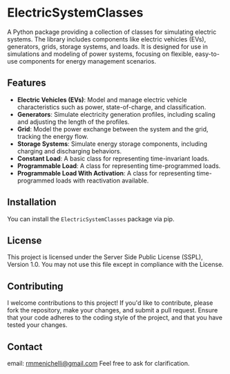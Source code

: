 # ElectricSystemClasses

A Python package providing a collection of classes for simulating electric systems. The library includes components like electric vehicles (EVs), generators, grids, storage systems, and loads. 
It is designed for use in simulations and modeling of power systems, focusing on flexible, easy-to-use components for energy management scenarios.

## Features

- **Electric Vehicles (EVs)**: Model and manage electric vehicle characteristics such as power, state-of-charge, and classification.
- **Generators**: Simulate electricity generation profiles, including scaling and adjusting the length of the profiles.
- **Grid**: Model the power exchange between the system and the grid, tracking the energy flow.
- **Storage Systems**: Simulate energy storage components, including charging and discharging behaviors.
- **Constant Load**: A basic class for representing time-invariant loads.
- **Programmable Load**: A class for representing time-programmed loads.
- **Programmable Load With Activation**: A class for representing time-programmed loads with reactivation available.

## Installation

You can install the `ElectricSystemClasses` package via pip.

## License

This project is licensed under the Server Side Public License (SSPL), Version 1.0. You may not use this file except in compliance with the License.

## Contributing

I welcome contributions to this project! If you'd like to contribute, please fork the repository, make your changes, and submit a pull request. Ensure that your code adheres to the coding style of the project, and that you have tested your changes.

## Contact

email: rmmenichelli@gmail.com
Feel free to ask for clarification.